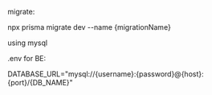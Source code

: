 migrate:

npx prisma migrate dev --name {migrationName}

using mysql

.env for BE:

DATABASE_URL="mysql://{username}:{password}@{host}:{port}/{DB_NAME}"
